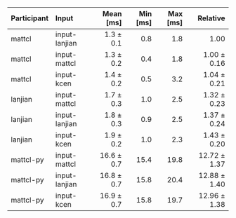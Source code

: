| Participant | Input | Mean [ms] | Min [ms] | Max [ms] | Relative |
|:---|:---|---:|---:|---:|---:|
| mattcl | input-lanjian | 1.3 ± 0.1 | 0.8 | 1.8 | 1.00 |
| mattcl | input-mattcl | 1.3 ± 0.2 | 0.4 | 1.8 | 1.00 ± 0.16 |
| mattcl | input-kcen | 1.4 ± 0.2 | 0.5 | 3.2 | 1.04 ± 0.21 |
| lanjian | input-mattcl | 1.7 ± 0.3 | 1.0 | 2.5 | 1.32 ± 0.23 |
| lanjian | input-lanjian | 1.8 ± 0.3 | 0.9 | 2.5 | 1.37 ± 0.24 |
| lanjian | input-kcen | 1.9 ± 0.2 | 1.0 | 2.3 | 1.43 ± 0.20 |
| mattcl-py | input-mattcl | 16.6 ± 0.7 | 15.4 | 19.8 | 12.72 ± 1.37 |
| mattcl-py | input-lanjian | 16.8 ± 0.7 | 15.8 | 20.4 | 12.88 ± 1.40 |
| mattcl-py | input-kcen | 16.9 ± 0.7 | 15.8 | 19.7 | 12.96 ± 1.38 |
